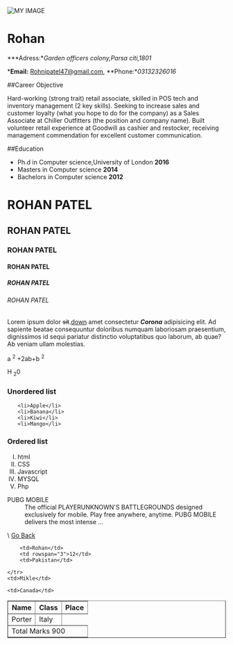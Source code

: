 ![MY IMAGE](https://www.kindpng.com/picc/m/136-1369892_avatar-people-person-business-user-man-character-avatar.png)
# Rohan #

***Adress:**Garden officers colony,Parsa citi,1801*

***Email:** Rohnipatel47@gmail.com,  **Phone:**03132326016*

##Career Objective

Hard-working (strong trait) retail associate, skilled in POS tech and inventory management (2 key skills). Seeking to increase sales and customer loyalty (what you hope to do for the company) as a Sales Associate at Chiller Outfitters (the position and company name). Built volunteer retail experience at Goodwill as cashier and restocker, receiving management commendation for excellent customer communication.

##Education

-  Ph.d in Computer science,University of London **2016**
-  Masters in Computer science **2014**
-  Bachelors in Computer science **2012**




<!DOCTYPE html>
<html lang="en">
<head>
    <meta charset="UTF-8">
    <meta name="viewport" content="width=device-width, initial-scale=1.0">
    <title>Document</title>
</head>
<body>
    <h1>ROHAN PATEL</h1>
    <h2>ROHAN PATEL</h2>
    <h3>ROHAN PATEL</h3>
    <h4>ROHAN PATEL</h4>
    <h5>ROHAN PATEL</h5>
    <h6>ROHAN PATEL</h6>
    <p>Lorem ipsum dolor <del>sit</del>.<ins>down</ins> amet consectetur  <strong><i>Corona</i></strong> adipisicing elit. Ad sapiente beatae consequuntur doloribus numquam laboriosam praesentium, dignissimos id sequi pariatur distinctio voluptatibus quo laborum, ab quae? Ab veniam ullam molestias.</p>


<p>a <sup>2</sup> +2ab+b <sup>2</sup> </p>
<p>H <sub>2</sub>0</p>

<h3>Unordered list</h3>

<ul style="list-style-type: georgian;">

    <li>Apple</li>
    <li>Banana</li>
    <li>Kiwi</li>
    <li>Mango</li>
</ul>

<h3>Ordered list</h3>
<ol style="list-style-type: upper-roman;">
    <li>html</li>
    <li>CSS</li>
    <li>Javascript</li>
    <li>MYSQL</li>
    <li>Php</li>


</ol>

<dl>
<dt>PUBG MOBILE</dt>
<dd>The official PLAYERUNKNOWN'S BATTLEGROUNDS designed exclusively for mobile. Play free anywhere, anytime. PUBG MOBILE delivers the most intense ...</dd>

</dl>

</body>
</html>\

























































<!DOCTYPE html>
<html lang="en">
<head>
    <meta charset="UTF-8">
    <meta name="viewport" content="width=device-width, initial-scale=1.0">
    <meta http-equiv="X-UA-Compatible" content="ie=edge">
    <title>Document</title>
</head>
<body>
    <a href="../../index.html">Go Back</a>
    <table border="1">
        <thead>
            <th>Name</th>
            <th>Class</th>
            <th>Place</th>
        </thead>
<tbody>
    <tr>

        <td>Rohan</td>
        <td rowspan="3">12</td>
        <td>Pakistan</td>
    
    </tr>
    <td>Mikle</td>
    
    <td>Canada</td>

</tr>
<td>Porter</td>

<td>Italy</td>

<tr>
    <td colspan="3">Total Marks 900</td>
</tr>


</tbody>
    </table>
    
</body>
</html>

